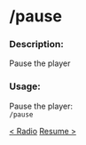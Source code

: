 # /pause

### Description:
Pause the player<br>

### Usage:
Pause the player:<br>
`/pause`<br>

<a class="button prev" href="./#/commands/musiccommands/radio" role="button">< Radio</a>
<a class="button next" href="./#/commands/musiccommands/resume" role="button">Resume ></a>